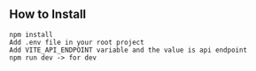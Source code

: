 ## How to Install

    npm install
    Add .env file in your root project
    Add VITE_API_ENDPOINT variable and the value is api endpoint
    npm run dev -> for dev
